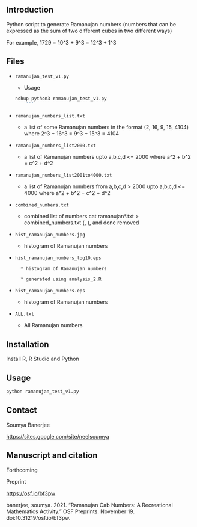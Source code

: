 
## Introduction


Python script to generate Ramanujan numbers (numbers that can be expressed as the sum 
of two different cubes in two different ways)

For example, 1729 = 10^3 + 9^3 = 12^3 + 1^3

## Files

*  `ramanujan_test_v1.py`

	* Usage
	
	```r
	nohup python3 ramanujan_test_v1.py
        ``` 

* `ramanujan_numbers_list.txt`

	* a list of some Ramanujan numbers in the format (2, 16, 9, 15, 4104)
	where 2^3 + 16^3 = 9^3 + 15^3 = 4104

* `ramanujan_numbers_list2000.txt`

	* a list of Ramanujan numbers upto a,b,c,d <= 2000
	where a^2 + b^2 = c^2 + d^2

* `ramanujan_numbers_list2001to4000.txt`
	* a list of Ramanujan numbers from a,b,c,d > 2000 upto a,b,c,d <= 4000
	where a^2 + b^2 = c^2 + d^2

* `combined_numbers.txt`
	* combined list of numbers
	cat ramanujan*.txt > combined_numbers.txt
	(, ), and done removed

* `hist_ramanujan_numbers.jpg`

	* histogram of Ramanujan numbers

* `hist_ramanujan_numbers_log10.eps`

        * histogram of Ramanujan numbers
        
        * generated using analysis_2.R

* `hist_ramanujan_numbers.eps`

	* histogram of Ramanujan numbers

* `ALL.txt`

	* All Ramanujan numbers


## Installation

Install R, R Studio and Python


## Usage


```python
python ramanujan_test_v1.py
```

## Contact

Soumya Banerjee

https://sites.google.com/site/neelsoumya


## Manuscript and citation

Forthcoming

Preprint

   https://osf.io/bf3pw

banerjee, soumya. 2021. “Ramanujan Cab Numbers: A Recreational Mathematics Activity.” OSF Preprints. November 19. doi:10.31219/osf.io/bf3pw.
